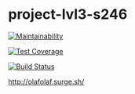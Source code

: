 # project-lvl3-s246
[![Maintainability](https://api.codeclimate.com/v1/badges/a99a88d28ad37a79dbf6/maintainability)](https://codeclimate.com/github/codeclimate/codeclimate/maintainability)

[![Test Coverage](https://api.codeclimate.com/v1/badges/a99a88d28ad37a79dbf6/test_coverage)](https://codeclimate.com/github/codeclimate/codeclimate/test_coverage)

[![Build Status](https://travis-ci.org/olafolaf/project-lvl3-s246.svg?branch=master)](https://travis-ci.org/olafolaf/project-lvl3-s246)

http://olafolaf.surge.sh/
